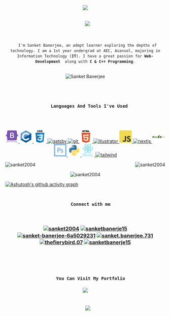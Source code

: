 <p align="center"> 
<img src="https://github.com/vimalverma558/vimalverma558/blob/v2/img/hello.gif" width="30%" >
  </p>
<p align="center">
  <code>
  <a href="https://github.com/CodeWhiteWeb/CodeWhiteWeb"><img src="https://readme-typing-svg.herokuapp.com?color=%2336BCF7&center=true&vCenter=true&lines=Hi+%2C+welcome+to+my+Github+page;I+am+Sanket+Banerjee;I+am+a+First+Year+College+student;Front-end+Web+Developer;Web-App+Developer;+%3C3"></a>
  </code>
</p>
<p align="center">
  <code>
  I'm Sanket Banerjee, an adept learner exploring the depths of technology. I am a 1st year undergrad at AEC, Asansol, majoring in Information Technology (<strong>IT</strong>). I have a great passion for <strong>Web-Development </strong> along with <strong>C & C++ Programming</strong>.
  </code>
</p>
<p align="center">
  <img src="https://komarev.com/ghpvc/?username=sanket2004-src" alt="Sanket Banerjee" />
</p>
<br>
<h3 align="center">
  <code>
    Languages And Tools I've Used 
  </code>
</h3>
<br>
<p align="center"> <a href="https://getbootstrap.com" target="_blank" rel="noreferrer"> <img src="https://raw.githubusercontent.com/devicons/devicon/master/icons/bootstrap/bootstrap-plain-wordmark.svg" alt="bootstrap" width="40" height="40"/> </a> <a href="https://www.cprogramming.com/" target="_blank" rel="noreferrer"> <img src="https://raw.githubusercontent.com/devicons/devicon/master/icons/c/c-original.svg" alt="c" width="40" height="40"/> </a> <a href="https://www.w3schools.com/css/" target="_blank" rel="noreferrer"> <img src="https://raw.githubusercontent.com/devicons/devicon/master/icons/css3/css3-original-wordmark.svg" alt="css3" width="40" height="40"/> </a> <a href="https://www.gatsbyjs.com/" target="_blank" rel="noreferrer"> <img src="https://www.vectorlogo.zone/logos/gatsbyjs/gatsbyjs-icon.svg" alt="gatsby" width="40" height="40"/> </a> <a href="https://git-scm.com/" target="_blank" rel="noreferrer"> <img src="https://www.vectorlogo.zone/logos/git-scm/git-scm-icon.svg" alt="git" width="40" height="40"/> </a> <a href="https://www.w3.org/html/" target="_blank" rel="noreferrer"> <img src="https://raw.githubusercontent.com/devicons/devicon/master/icons/html5/html5-original-wordmark.svg" alt="html5" width="40" height="40"/> </a> <a href="https://www.adobe.com/in/products/illustrator.html" target="_blank" rel="noreferrer"> <img src="https://www.vectorlogo.zone/logos/adobe_illustrator/adobe_illustrator-icon.svg" alt="illustrator" width="40" height="40"/> </a> <a href="https://developer.mozilla.org/en-US/docs/Web/JavaScript" target="_blank" rel="noreferrer"> <img src="https://raw.githubusercontent.com/devicons/devicon/master/icons/javascript/javascript-original.svg" alt="javascript" width="40" height="40"/> </a> <a href="https://nextjs.org/" target="_blank" rel="noreferrer"> <img src="https://cdn.worldvectorlogo.com/logos/nextjs-2.svg" alt="nextjs" width="40" height="40"/> </a> <a href="https://nodejs.org" target="_blank" rel="noreferrer"> <img src="https://raw.githubusercontent.com/devicons/devicon/master/icons/nodejs/nodejs-original-wordmark.svg" alt="nodejs" width="40" height="40"/> </a> <a href="https://www.photoshop.com/en" target="_blank" rel="noreferrer"> <img src="https://raw.githubusercontent.com/devicons/devicon/master/icons/photoshop/photoshop-line.svg" alt="photoshop" width="40" height="40"/> </a> <a href="https://www.python.org" target="_blank" rel="noreferrer"> <img src="https://raw.githubusercontent.com/devicons/devicon/master/icons/python/python-original.svg" alt="python" width="40" height="40"/> </a> <a href="https://reactjs.org/" target="_blank" rel="noreferrer"> <img src="https://raw.githubusercontent.com/devicons/devicon/master/icons/react/react-original-wordmark.svg" alt="react" width="40" height="40"/> </a> <a href="https://tailwindcss.com/" target="_blank" rel="noreferrer"> <img src="https://www.vectorlogo.zone/logos/tailwindcss/tailwindcss-icon.svg" alt="tailwind" width="40" height="40"/> </a> </p>
<p><img align="right" src="https://github-readme-stats.vercel.app/api?username=sanket2004&show_icons=true&locale=en" alt="sanket2004" /></p>
<p align="left" ><img src="https://github-readme-streak-stats.herokuapp.com/?user=sanket2004&" alt="sanket2004" /></p>


<p  align="center" ><img  src="https://github-readme-stats.vercel.app/api/top-langs?username=sanket2004&show_icons=true&locale=en&layout=compact" alt="sanket2004" /></p>
</h3>

[![Ashutosh's github activity graph](https://activity-graph.herokuapp.com/graph?username=sanket2004&bg_color=ffffff&color=000000&line=00ff2a&point=403d3d&area=true&hide_border=true)](https://github.com/ashutosh00710/github-readme-activity-graph)

<h3 align="center">
  <code>
    Connect with me
  </code>
<p align="center">
  <br>
<a href="https://codepen.io/sanket2004" target="blank"><img align="center" src="https://raw.githubusercontent.com/rahuldkjain/github-profile-readme-generator/master/src/images/icons/Social/codepen.svg" alt="sanket2004" height="30" width="40" /></a>
<a href="https://twitter.com/sanketbanerje15" target="blank"><img align="center" src="https://raw.githubusercontent.com/rahuldkjain/github-profile-readme-generator/master/src/images/icons/Social/twitter.svg" alt="sanketbanerje15" height="30" width="40" /></a>
<a href="https://linkedin.com/in/sanket-banerjee-6a5029231" target="blank"><img align="center" src="https://raw.githubusercontent.com/rahuldkjain/github-profile-readme-generator/master/src/images/icons/Social/linked-in-alt.svg" alt="sanket-banerjee-6a5029231" height="30" width="40" /></a>
<a href="https://fb.com/sanket.banerjee.731" target="blank"><img align="center" src="https://raw.githubusercontent.com/rahuldkjain/github-profile-readme-generator/master/src/images/icons/Social/facebook.svg" alt="sanket.banerjee.731" height="30" width="40" /></a>
<a href="https://instagram.com/thefierybird.07" target="blank"><img align="center" src="https://raw.githubusercontent.com/rahuldkjain/github-profile-readme-generator/master/src/images/icons/Social/instagram.svg" alt="thefierybird.07" height="30" width="40" /></a>
<a href="https://dribbble.com/sanketbanerje15" target="blank"><img align="center" src="https://raw.githubusercontent.com/rahuldkjain/github-profile-readme-generator/master/src/images/icons/Social/dribbble.svg" alt="sanketbanerje15" height="30" width="40" /></a>
  </p>
  <br>
  <br>
  <p align="center">
    <code>
    You Can Visit My Portfolio
  </code>
    <br>
    <img src="https://i.gifer.com/XOsX.mp4">
  </p>
  <p align="center">
  <code>
  <a href="https://github.com/CodeWhiteWeb/CodeWhiteWeb"><img src="https://readme-typing-svg.herokuapp.com?color=%2336BCF7&center=true&vCenter=true&lines=Thanks+For+Coming+my+Github+page;If+You+Like+My+Work+Please+Give+A+🌟;Feel+Free+To+Contact+Me;+%3C3"></a>
  </code>
</p>

<!--
**Sanket2004/Sanket2004** is a ✨ _special_ ✨ repository because its `README.md` (this file) appears on your GitHub profile.
Here are some ideas to get you started:

- 🔭 I’m currently working on ...
- 🌱 I’m currently learning ...
- 👯 I’m looking to collaborate on ...
- 🤔 I’m looking for help with ...
- 💬 Ask me about ...
- 📫 How to reach me: ...
- 😄 Pronouns: ...
- ⚡ Fun fact: ...
-->
